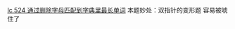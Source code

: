 [lc 524 通过删除字母匹配到字典里最长单词](https://leetcode.cn/problems/longest-word-in-dictionary-through-deleting/ )
本题妙处：双指针的变形题 容易被唬住了